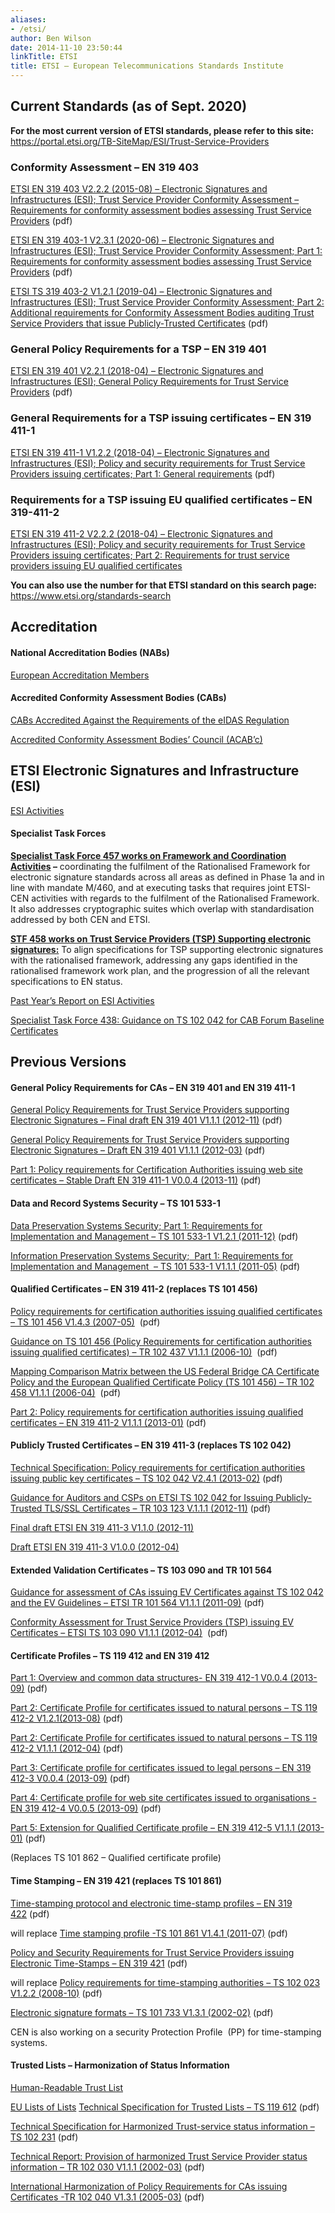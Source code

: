 ```yaml
---
aliases:
- /etsi/
author: Ben Wilson
date: 2014-11-10 23:50:44
linkTitle: ETSI
title: ETSI – European Telecommunications Standards Institute
---
```


## Current Standards (as of Sept. 2020)

**For the most current version of ETSI standards, please refer to this site:**  
https://portal.etsi.org/TB-SiteMap/ESI/Trust-Service-Providers

### Conformity Assessment – EN 319 403

[ETSI EN 319 403 V2.2.2 (2015-08) – Electronic Signatures and Infrastructures (ESI); Trust Service Provider Conformity Assessment – Requirements for conformity assessment bodies assessing Trust Service Providers][1] (pdf)

[ETSI EN 319 403-1 V2.3.1 (2020-06) – Electronic Signatures and Infrastructures (ESI); Trust Service Provider Conformity Assessment; Part 1: Requirements for conformity assessment bodies assessing Trust Service Providers][2] (pdf)

[ETSI TS 319 403-2 V1.2.1 (2019-04) – Electronic Signatures and Infrastructures (ESI); Trust Service Provider Conformity Assessment; Part 2: Additional requirements for Conformity Assessment Bodies auditing Trust Service Providers that issue Publicly-Trusted Certificates][3] (pdf)

### General Policy Requirements for a TSP – EN 319 401

[ETSI EN 319 401 V2.2.1 (2018-04) – Electronic Signatures and Infrastructures (ESI); General Policy Requirements for Trust Service Providers][4] (pdf)

### General Requirements for a TSP issuing certificates – EN 319 411-1

[ETSI EN 319 411-1 V1.2.2 (2018-04) – Electronic Signatures and Infrastructures (ESI); Policy and security requirements for Trust Service Providers issuing certificates; Part 1: General requirements][5] (pdf)

### Requirements for a TSP issuing EU qualified certificates – EN 319-411-2

[ETSI EN 319 411-2 V2.2.2 (2018-04) – Electronic Signatures and Infrastructures (ESI); Policy and security requirements for Trust Service Providers issuing certificates; Part 2: Requirements for trust service providers issuing EU qualified certificates][6]

**You can also use the number for that ETSI standard on this search page:**  
https://www.etsi.org/standards-search

## Accreditation

#### National Accreditation Bodies (NABs)

[European Accreditation Members][7]

#### Accredited Conformity Assessment Bodies (CABs)

[CABs Accredited Against the Requirements of the eIDAS Regulation][8]

[Accredited Conformity Assessment Bodies’ Council (ACAB’c)][9]

## ETSI Electronic Signatures and Infrastructure (ESI)

[ESI Activities][10]

#### Specialist Task Forces

**[Specialist Task Force 457 works on Framework and Coordination Activities][11] –** coordinating the fulfilment of the Rationalised Framework for electronic signature standards across all areas as defined in Phase 1a and in line with mandate M/460, and at executing tasks that requires joint ETSI-CEN activities with regards to the fulfilment of the Rationalised Framework. It also addresses cryptographic suites which overlap with standardisation addressed by both CEN and ETSI.

[ **STF 458 works on Trust Service Providers (TSP) Supporting electronic signatures:**][12] To align specifications for TSP supporting electronic signatures with the rationalised framework, addressing any gaps identified in the rationalised framework work plan, and the progression of all the relevant specifications to EN status.

[Past Year’s Report on ESI Activities][13]

[Specialist Task Force 438: Guidance on TS 102 042 for CAB Forum Baseline Certificates](http://portal.etsi.org/stfs/STF_HomePages/STF438/STF438.asp)


## Previous Versions

#### General Policy Requirements for CAs – EN 319 401 and EN 319 411-1

[General Policy Requirements for Trust Service Providers supporting Electronic Signatures – Final draft EN 319 401 V1.1.1 (2012-11)](http://www.etsi.org/deliver/etsi_en/319400_319499/319401/01.01.01_30/en_319401v010101v.pdf) (pdf)

[General Policy Requirements for Trust Service Providers supporting Electronic Signatures – Draft EN 319 401 V1.1.1 (2012-03)](http://www.etsi.org/deliver/etsi_en/319400_319499/319401/01.01.01_20/en_319401v010101c.pdf) (pdf)

[Part 1: Policy requirements for Certification Authorities issuing web site certificates – Stable Draft EN 319 411-1 V0.0.4 (2013-11)](http://docbox.etsi.org/ESI/Open/Latest_Drafts/prEN-319411-1v004-Policy-req-for-CA-issuing-website-cert-STABLE-DRAFT.pdf) (pdf)

#### Data and Record Systems Security – TS 101 533-1

[Data Preservation Systems Security; Part 1: Requirements for Implementation and Management – TS 101 533-1 V1.2.1 (2011-12)](http://www.etsi.org/deliver/etsi_ts/101500_101599/10153301/01.02.01_60/ts_10153301v010201p.pdf) (pdf)

[Information Preservation Systems Security;  Part 1: Requirements for Implementation and Management  – TS 101 533-1 V1.1.1 (2011-05)](http://www.etsi.org/deliver/etsi_ts/101500_101599/10153301/01.01.01_60/ts_10153301v010101p.pdf) (pdf)

#### Qualified Certificates – EN 319 411-2 (replaces TS 101 456)

[Policy requirements for certification authorities issuing qualified certificates – TS 101 456 V1.4.3 (2007-05)](http://www.etsi.org/deliver/etsi_ts/101400_101499/101456/01.04.03_60/ts_101456v010403p.pdf)  (pdf)

[Guidance on TS 101 456 (Policy Requirements for certification authorities issuing qualified certificates) – TR 102 437 V1.1.1 (2006-10)](http://www.etsi.org/deliver/etsi_tr/102400_102499/102437/01.01.01_60/tr_102437v010101p.pdf)  (pdf)

[Mapping Comparison Matrix between the US Federal Bridge CA Certificate Policy and the European Qualified Certificate Policy (TS 101 456) – TR 102 458 V1.1.1 (2006-04)](http://www.etsi.org/deliver/etsi_tr/102400_102499/102458/01.01.01_60/tr_102458v010101p.pdf)  (pdf)

[Part 2: Policy requirements for certification authorities issuing qualified certificates – EN 319 411-2 V1.1.1 (2013-01)](http://www.etsi.org/deliver/etsi_en/319400_319499/31941102/01.01.01_60/en_31941102v010101p.pdf) (pdf)

#### Publicly Trusted Certificates – EN 319 411-3 (replaces TS 102 042)

[Technical Specification: Policy requirements for certification authorities issuing public key certificates – TS 102 042 V2.4.1 (2013-02)](http://www.etsi.org/deliver/etsi_ts/102000_102099/102042/02.04.01_60/ts_102042v020401p.pdf) (pdf)

[Guidance for Auditors and CSPs on ETSI TS 102 042 for Issuing Publicly-Trusted TLS/SSL Certificates – TR 103 123 V.1.1.1 (2012-11)](http://www.etsi.org/deliver/etsi_tr/103100_103199/103123/01.01.01_60/tr_103123v010101p.pdf) (pdf)

[Final draft ETSI EN 319 411-3 V1.1.0 (2012-11)](http://www.etsi.org/deliver/etsi_en/319400_319499/31941103/01.01.00_30/en_31941103v010100v.pdf)

[Draft ETSI EN 319 411-3 V1.0.0 (2012-04)](http://www.etsi.org/deliver/etsi_en/319400_319499/31941103/01.00.00_20/en_31941103v010000c.pdf)

#### Extended Validation Certificates – TS 103 090 and TR 101 564

[Guidance for assessment of CAs issuing EV Certificates against TS 102 042 and the EV Guidelines – ETSI TR 101 564 V1.1.1 (2011-09)][14] (pdf)

[Conformity Assessment for Trust Service Providers (TSP) issuing EV Certificates – ETSI TS 103 090 V1.1.1 (2012-04)](http://www.etsi.org/deliver/etsi_ts/103000_103099/103090/01.01.01_60/ts_103090v010101p.pdf)  (pdf)

#### Certificate Profiles – TS 119 412 and EN 319 412

[Part 1: Overview and common data structures- EN 319 412-1 V0.0.4 (2013-09)](http://docbox.etsi.org/ESI/Open/Latest_Drafts/prEN_319412-1v000004-cert-profiles-common-structures_stable-draft.pdf) (pdf)

[Part 2: Certificate Profile for certificates issued to natural persons – TS 119 412-2 V1.2.1(2013-08)](http://www.etsi.org/deliver/etsi_ts/119400_119499/11941202/01.02.01_60/ts_11941202v010201p.pdf) (pdf)

[Part 2: Certificate Profile for certificates issued to natural persons – TS 119 412-2 V1.1.1 (2012-04)](http://www.etsi.org/deliver/etsi_ts/119400_119499/11941202/01.01.01_60/ts_11941202v010101p.pdf) (pdf)

[Part 3: Certificate profile for certificates issued to legal persons – EN 319 412-3 V0.0.4 (2013-09)](http://docbox.etsi.org/ESI/Open/Latest_Drafts/prEN_319412-3v000004-cert-profile-legal-persons_stable-draft.pdf) (pdf)

[Part 4: Certificate profile for web site certificates issued to organisations -EN 319 412-4 V0.0.5 (2013-09)](http://docbox.etsi.org/ESI/Open/Latest_Drafts/prEN_319412-4v000005-cert-profile-web-sites_stable-draft.pdf) (pdf)

[Part 5: Extension for Qualified Certificate profile – EN 319 412-5 V1.1.1 (2013-01)](http://www.etsi.org/deliver/etsi_en/319400_319499/31941205/01.01.01_60/en_31941205v010101p.pdf) (pdf)

(Replaces TS 101 862 – Qualified certificate profile)

#### Time Stamping – EN 319 421 (replaces TS 101 861)

[Time-stamping protocol and electronic time-stamp profiles – EN 319 422](http://docbox.etsi.org/ESI/Open/Latest_Drafts/prEN_319422v004-time-stamping-profile-COMPLETE-draft.pdf) (pdf)

will replace [Time stamping profile -TS 101 861 V1.4.1 (2011-07)](http://www.etsi.org/deliver/etsi_ts/101800_101899/101861/01.04.01_60/ts_101861v010401p.pdf) (pdf)

[Policy and Security Requirements for Trust Service Providers issuing Electronic Time-Stamps – EN 319 421](http://docbox.etsi.org/ESI/Open/Latest_Drafts/prEN-319421v001-Policy-sec-req-Time-stamp-services-STABLE-DRAFT.pdf) (pdf)

will replace [Policy requirements for time-stamping authorities – TS 102 023 V1.2.2 (2008-10)](http://www.etsi.org/deliver/etsi_ts/102000_102099/102023/01.02.02_60/ts_102023v010202p.pdf) (pdf)

[Electronic signature formats – TS 101 733 V1.3.1 (2002-02)](http://www.etsi.org/deliver/etsi_ts/101700_101799/101733/01.03.01_60/ts_101733v010301p.pdf) (pdf)

CEN is also working on a security Protection Profile  (PP) for time-stamping systems.

#### Trusted Lists – Harmonization of Status Information

[Human-Readable Trust List][15]

[EU Lists of Lists](http://uri.etsi.org/TrstSvc/TrustedList/schemerules/EUlistofthelists/)
[Technical Specification for Trusted Lists – TS 119 612](http://www.etsi.org/deliver/etsi_ts/119600_119699/119612/01.01.01_60/ts_119612v010101p.pdf) (pdf)

[Technical Specification for Harmonized Trust-service status information – TS 102 231](http://www.etsi.org/deliver/etsi_ts/102200_102299/102231/03.01.02_60/ts_102231v030102p.pdf) (pdf)

[Technical Report: Provision of harmonized Trust Service Provider status information – TR 102 030 V1.1.1 (2002-03)](http://www.etsi.org/deliver/etsi_tr/102000_102099/102030/01.01.01_60/tr_102030v010101p.pdf) (pdf)

[International Harmonization of Policy Requirements for CAs issuing Certificates -TR 102 040 V1.3.1 (2005-03)](http://www.etsi.org/deliver/etsi_tr/102000_102099/102040/01.03.01_60/tr_102040v010301p.pdf) (pdf)

[1]: /uploads/en_319403v020202p.pdf
[2]: /uploads/en_31940301v020301p.pdf
[3]: /uploads/ts_11940302v010201p.pdf
[4]: /uploads/en_319401v020201p.pdf
[5]: /uploads/en_31941101v010202p.pdf
[6]: /uploads/en_31941102v020202p.pdf
[7]: https://european-accreditation.org/ea-members/directory-of-ea-members-and-mla-signatories/
[8]: https://ec.europa.eu/futurium/en/content/list-conformity-assessment-bodies-cabs-accredited-against-requirements-eidas-regulation
[9]: https://www.acab-c.com/
[10]: https://portal.etsi.org/TB-SiteMap/esi/esi-activities
[11]: http://portal.etsi.org/stfs/STF_HomePages/STF457/STF457.asp
[12]: http://portal.etsi.org/stfs/STF_HomePages/STF458/STF458.asp
[13]: http://portal.etsi.org/TBSiteMap/esi/ActivityReport.aspx
[14]: http://www.etsi.org/deliver/etsi_tr/101500_101599/101564/01.01.01_60/tr_101564v010101p.pdf
[15]: https://ec.europa.eu/information_society/policy/esignature/trusted-list/tl-hr.pdf